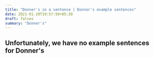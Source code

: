 ```yaml
---
title: "Donner's in a sentence | Donner's example sentences"
date: 2021-01-20T19:57:50+05:30
draft: falses
summary: "Donner's"
---
```

## Unfortunately, we have no example sentences for Donner's                 
